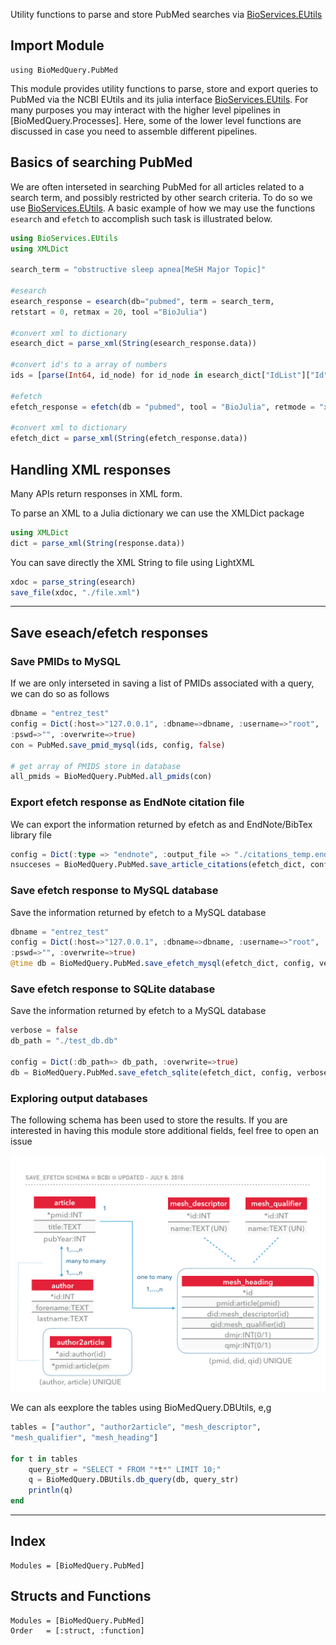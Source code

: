 Utility functions to parse and store PubMed searches via [BioServices.EUtils](http://biojulia.net/BioServices.jl/latest/man/eutils)

## Import Module

```
using BioMedQuery.PubMed
```

This module provides utility functions to parse, store and export queries to PubMed via the NCBI EUtils and its julia interface [BioServices.EUtils](http://biojulia.net/BioServices.jl/latest/man/eutils). For many purposes you may interact with the higher level pipelines in [BioMedQuery.Processes]. Here, some of the lower level functions are discussed in case you need to assemble different pipelines.


## Basics of searching PubMed

We are often interseted in searching PubMed for all articles related to a search term, and possibly restricted by other search criteria. To do so we use [BioServices.EUtils](http://biojulia.net/BioServices.jl/latest/man/eutils). A basic example of how we may use the functions `esearch` and `efetch` to accomplish such task is illustrated below.

```julia
using BioServices.EUtils
using XMLDict

search_term = "obstructive sleep apnea[MeSH Major Topic]"

#esearch
esearch_response = esearch(db="pubmed", term = search_term,
retstart = 0, retmax = 20, tool ="BioJulia")

#convert xml to dictionary
esearch_dict = parse_xml(String(esearch_response.data))

#convert id's to a array of numbers
ids = [parse(Int64, id_node) for id_node in esearch_dict["IdList"]["Id"]]

#efetch
efetch_response = efetch(db = "pubmed", tool = "BioJulia", retmode = "xml", rettype = "null", id = ids)

#convert xml to dictionary
efetch_dict = parse_xml(String(efetch_response.data))
```


## Handling XML responses

Many APIs return responses in XML form. 

To parse an XML to a Julia dictionary we can use the XMLDict package

```julia
using XMLDict
dict = parse_xml(String(response.data))  
```

You can save directly the XML String to file using LightXML

```julia
xdoc = parse_string(esearch)
save_file(xdoc, "./file.xml")
```
---

## Save eseach/efetch responses 

### Save PMIDs to MySQL

If we are only interseted in saving a list of PMIDs associated with a query, we can do so as follows

```julia        
dbname = "entrez_test"
config = Dict(:host=>"127.0.0.1", :dbname=>dbname, :username=>"root",
:pswd=>"", :overwrite=>true)
con = PubMed.save_pmid_mysql(ids, config, false)

# get array of PMIDS store in database
all_pmids = BioMedQuery.PubMed.all_pmids(con)
```


### Export efetch response as EndNote citation file

We can export the information returned by efetch as and EndNote/BibTex library file

```julia
config = Dict(:type => "endnote", :output_file => "./citations_temp.endnote", :overwrite=>true)
nsucceses = BioMedQuery.PubMed.save_article_citations(efetch_dict, config, verbose)
```

### Save efetch response to MySQL database

Save the information returned by efetch to a MySQL database

```julia
dbname = "entrez_test"
config = Dict(:host=>"127.0.0.1", :dbname=>dbname, :username=>"root",
:pswd=>"", :overwrite=>true)
@time db = BioMedQuery.PubMed.save_efetch_mysql(efetch_dict, config, verbose)
```

### Save efetch response to SQLite database

Save the information returned by efetch to a MySQL database

 ```julia
verbose = false
db_path = "./test_db.db"

config = Dict(:db_path=> db_path, :overwrite=>true)
db = BioMedQuery.PubMed.save_efetch_sqlite(efetch_dict, config, verbose)
```

### Exploring output databases

The following schema has been used to store the results. If you are interested in having this module store additional fields, feel free to open an issue		
	
![alt](images/save_efetch_schema.jpeg)

We can als eexplore the tables using BioMedQuery.DBUtils, e,g

```julia
tables = ["author", "author2article", "mesh_descriptor",
"mesh_qualifier", "mesh_heading"]

for t in tables
    query_str = "SELECT * FROM "*t*" LIMIT 10;"
    q = BioMedQuery.DBUtils.db_query(db, query_str)
    println(q)
end
```

---
## Index

```@index
Modules = [BioMedQuery.PubMed]
```

## Structs and Functions

```@autodocs
Modules = [BioMedQuery.PubMed]
Order   = [:struct, :function]
```